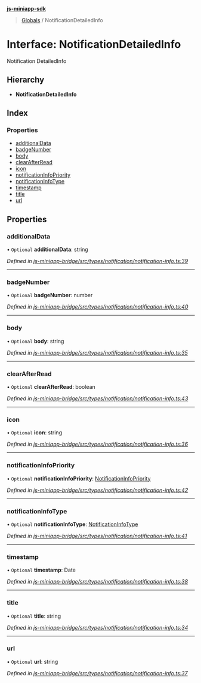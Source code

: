 **[js-miniapp-sdk](../README.md)**

> [Globals](../README.md) / NotificationDetailedInfo

# Interface: NotificationDetailedInfo

Notification DetailedInfo

## Hierarchy

* **NotificationDetailedInfo**

## Index

### Properties

* [additionalData](notificationdetailedinfo.md#additionaldata)
* [badgeNumber](notificationdetailedinfo.md#badgenumber)
* [body](notificationdetailedinfo.md#body)
* [clearAfterRead](notificationdetailedinfo.md#clearafterread)
* [icon](notificationdetailedinfo.md#icon)
* [notificationInfoPriority](notificationdetailedinfo.md#notificationinfopriority)
* [notificationInfoType](notificationdetailedinfo.md#notificationinfotype)
* [timestamp](notificationdetailedinfo.md#timestamp)
* [title](notificationdetailedinfo.md#title)
* [url](notificationdetailedinfo.md#url)

## Properties

### additionalData

• `Optional` **additionalData**: string

*Defined in [js-miniapp-bridge/src/types/notification/notification-info.ts:39](https://github.com/rakutentech/js-miniapp/blob/acdf92c/js-miniapp-bridge/src/types/notification/notification-info.ts#L39)*

___

### badgeNumber

• `Optional` **badgeNumber**: number

*Defined in [js-miniapp-bridge/src/types/notification/notification-info.ts:40](https://github.com/rakutentech/js-miniapp/blob/acdf92c/js-miniapp-bridge/src/types/notification/notification-info.ts#L40)*

___

### body

• `Optional` **body**: string

*Defined in [js-miniapp-bridge/src/types/notification/notification-info.ts:35](https://github.com/rakutentech/js-miniapp/blob/acdf92c/js-miniapp-bridge/src/types/notification/notification-info.ts#L35)*

___

### clearAfterRead

• `Optional` **clearAfterRead**: boolean

*Defined in [js-miniapp-bridge/src/types/notification/notification-info.ts:43](https://github.com/rakutentech/js-miniapp/blob/acdf92c/js-miniapp-bridge/src/types/notification/notification-info.ts#L43)*

___

### icon

• `Optional` **icon**: string

*Defined in [js-miniapp-bridge/src/types/notification/notification-info.ts:36](https://github.com/rakutentech/js-miniapp/blob/acdf92c/js-miniapp-bridge/src/types/notification/notification-info.ts#L36)*

___

### notificationInfoPriority

• `Optional` **notificationInfoPriority**: [NotificationInfoPriority](../enums/notificationinfopriority.md)

*Defined in [js-miniapp-bridge/src/types/notification/notification-info.ts:42](https://github.com/rakutentech/js-miniapp/blob/acdf92c/js-miniapp-bridge/src/types/notification/notification-info.ts#L42)*

___

### notificationInfoType

• `Optional` **notificationInfoType**: [NotificationInfoType](../enums/notificationinfotype.md)

*Defined in [js-miniapp-bridge/src/types/notification/notification-info.ts:41](https://github.com/rakutentech/js-miniapp/blob/acdf92c/js-miniapp-bridge/src/types/notification/notification-info.ts#L41)*

___

### timestamp

• `Optional` **timestamp**: Date

*Defined in [js-miniapp-bridge/src/types/notification/notification-info.ts:38](https://github.com/rakutentech/js-miniapp/blob/acdf92c/js-miniapp-bridge/src/types/notification/notification-info.ts#L38)*

___

### title

• `Optional` **title**: string

*Defined in [js-miniapp-bridge/src/types/notification/notification-info.ts:34](https://github.com/rakutentech/js-miniapp/blob/acdf92c/js-miniapp-bridge/src/types/notification/notification-info.ts#L34)*

___

### url

• `Optional` **url**: string

*Defined in [js-miniapp-bridge/src/types/notification/notification-info.ts:37](https://github.com/rakutentech/js-miniapp/blob/acdf92c/js-miniapp-bridge/src/types/notification/notification-info.ts#L37)*
